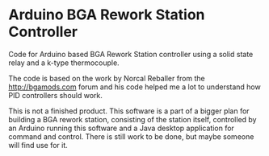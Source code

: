 # Arduino BGA Rework Station Controller
Code for Arduino based BGA Rework Station controller using a solid state relay and a k-type thermocouple.

The code is based on the work by Norcal Reballer from the http://bgamods.com forum and his code helped me a lot to understand how PID controllers should work.

This is not a finished product. This software is a part of a bigger plan for building a BGA rework station, consisting of the station itself, controlled by an Arduino running this software and a Java desktop application for command and control. There is still work to be done, but maybe someone will find use for it.

